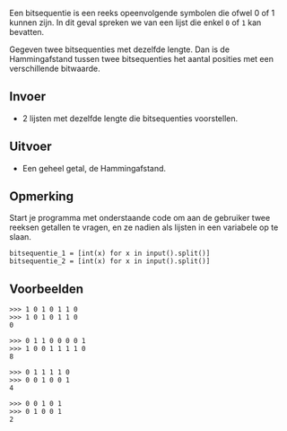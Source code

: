 Een bitsequentie is een reeks opeenvolgende symbolen die ofwel 0 of 1 kunnen zijn. In dit geval spreken we van een lijst die enkel `0` of `1` kan bevatten.

Gegeven twee bitsequenties met dezelfde lengte. Dan is de Hammingafstand tussen twee bitsequenties het aantal posities met een verschillende bitwaarde.

## Invoer

- 2 lijsten met dezelfde lengte die bitsequenties voorstellen. 

## Uitvoer

- Een geheel getal, de Hammingafstand.

## Opmerking

Start je programma met onderstaande code om aan de gebruiker twee reeksen getallen te vragen, en ze nadien als lijsten in een variabele op te slaan.

```
bitsequentie_1 = [int(x) for x in input().split()]
bitsequentie_2 = [int(x) for x in input().split()]
```

## Voorbeelden

```
>>> 1 0 1 0 1 1 0
>>> 1 0 1 0 1 1 0
0

>>> 0 1 1 0 0 0 0 1
>>> 1 0 0 1 1 1 1 0
8

>>> 0 1 1 1 1 0
>>> 0 0 1 0 0 1
4

>>> 0 0 1 0 1
>>> 0 1 0 0 1
2
```